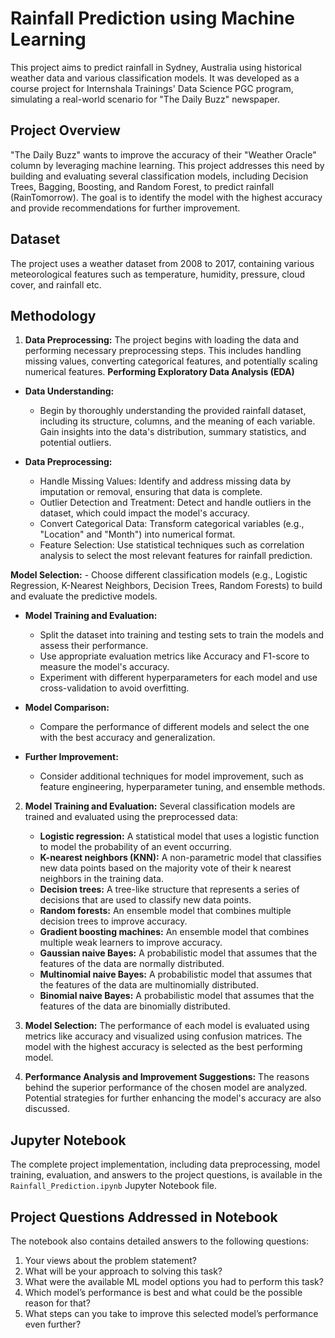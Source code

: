 # Rainfall Prediction using Machine Learning

This project aims to predict rainfall in Sydney, Australia using historical weather data and various classification models. It was developed as a course project for Internshala Trainings' Data Science PGC program, simulating a real-world scenario for "The Daily Buzz" newspaper.

## Project Overview

"The Daily Buzz" wants to improve the accuracy of their "Weather Oracle" column by leveraging machine learning.  This project addresses this need by building and evaluating several classification models, including Decision Trees, Bagging, Boosting, and Random Forest, to predict rainfall (RainTomorrow).  The goal is to identify the model with the highest accuracy and provide recommendations for further improvement.

## Dataset

The project uses a weather dataset from 2008 to 2017, containing various meteorological features such as temperature, humidity, pressure, cloud cover, and rainfall etc.

## Methodology

1. **Data Preprocessing:** The project begins with loading the data and performing necessary preprocessing steps. This includes handling missing values, converting categorical features, and potentially scaling numerical features.
 **Performing Exploratory Data Analysis (EDA)**
- **Data Understanding:**
  - Begin by thoroughly understanding the provided rainfall dataset, including its structure, columns, and the meaning of each variable. Gain insights into the data's distribution, summary statistics, and potential outliers.

- **Data Preprocessing:**
  - Handle Missing Values: Identify and address missing data by imputation or removal, ensuring that data is complete.
  - Outlier Detection and Treatment: Detect and handle outliers in the dataset, which could impact the model's accuracy.
  - Convert Categorical Data: Transform categorical variables (e.g., "Location" and "Month") into numerical format.
  - Feature Selection: Use statistical techniques such as correlation analysis to select the most relevant features for rainfall prediction.
 
 **Model Selection:**
    - Choose different classification models (e.g., Logistic Regression, K-Nearest Neighbors, Decision Trees, Random Forests) to build and evaluate the predictive models.

- **Model Training and Evaluation:**
    - Split the dataset into training and testing sets to train the models and assess their performance.
    - Use appropriate evaluation metrics like Accuracy and F1-score to measure the model's accuracy.
    - Experiment with different hyperparameters for each model and use cross-validation to avoid overfitting.

- **Model Comparison:**
    - Compare the performance of different models and select the one with the best accuracy and generalization.

- **Further Improvement:**
    - Consider additional techniques for model improvement, such as feature engineering, hyperparameter tuning, and ensemble methods.

2. **Model Training and Evaluation:**  Several classification models are trained and evaluated using the preprocessed data:
    - **Logistic regression:** A statistical model that uses a logistic function to model the probability of an event occurring.
    - **K-nearest neighbors (KNN):** A non-parametric model that classifies new data points based on the majority vote of their k nearest neighbors in the training data.
    - **Decision trees:** A tree-like structure that represents a series of decisions that are used to classify new data points.
    - **Random forests:** An ensemble model that combines multiple decision trees to improve accuracy.
    - **Gradient boosting machines:** An ensemble model that combines multiple weak learners to improve accuracy.
    - **Gaussian naive Bayes:** A probabilistic model that assumes that the features of the data are normally distributed.
    - **Multinomial naive Bayes:** A probabilistic model that assumes that the features of the data are multinomially distributed.
    - **Binomial naive Bayes:** A probabilistic model that assumes that the features of the data are binomially distributed.

3. **Model Selection:** The performance of each model is evaluated using metrics like accuracy and visualized using confusion matrices. The model with the highest accuracy is selected as the best performing model.

4. **Performance Analysis and Improvement Suggestions:**  The reasons behind the superior performance of the chosen model are analyzed.  Potential strategies for further enhancing the model's accuracy are also discussed.

## Jupyter Notebook

The complete project implementation, including data preprocessing, model training, evaluation, and answers to the project questions, is available in the `Rainfall_Prediction.ipynb` Jupyter Notebook file.


## Project Questions Addressed in Notebook

The notebook also contains detailed answers to the following questions:

1. Your views about the problem statement?
2. What will be your approach to solving this task?
3. What were the available ML model options you had to perform this task?
4. Which model’s performance is best and what could be the possible reason for that?
5. What steps can you take to improve this selected model’s performance even further?
